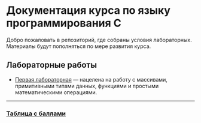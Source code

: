 # Документация курса по языку программирования C 
Добро пожаловать в репозиторий, где собраны условия лабораторных. Материалы будут пополняться по мере развития курса.

## Лабораторные работы
 - [Первая лабораторная](https://github.com/BaraGodLike/C_ITMO_Design_2025/blob/main/first_lab.md "Первая лаба") — нацелена на работу с массивами, примитивными типами данных, функциями и простыми математическими операциями.


---
### [Таблица с баллами](https://docs.google.com/spreadsheets/d/1Q08p_m_e7acdp23ce9treS7xCv_wD9tysXgtEBr0_hg/edit?usp=sharing "тобличка")
